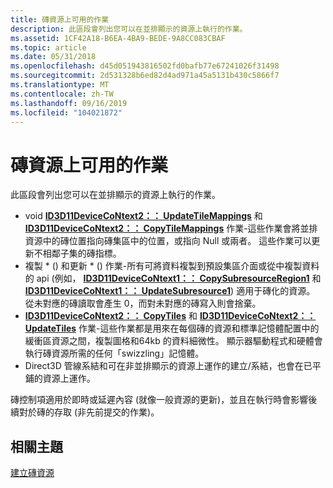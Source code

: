 ```yaml
---
title: 磚資源上可用的作業
description: 此區段會列出您可以在並排顯示的資源上執行的作業。
ms.assetid: 1CF42A18-B6EA-4BA9-BEDE-9A8CC083CBAF
ms.topic: article
ms.date: 05/31/2018
ms.openlocfilehash: d45d051943816502fd0bafb77e67241026f31498
ms.sourcegitcommit: 2d531328b6ed82d4ad971a45a5131b430c5866f7
ms.translationtype: MT
ms.contentlocale: zh-TW
ms.lasthandoff: 09/16/2019
ms.locfileid: "104021872"
---
```

# <a name="operations-available-on-tiled-resources"></a>磚資源上可用的作業

此區段會列出您可以在並排顯示的資源上執行的作業。

-   void [**ID3D11DeviceCoNtext2：： UpdateTileMappings**](/windows/desktop/api/D3D11_2/nf-d3d11_2-id3d11devicecontext2-updatetilemappings) 和 [**ID3D11DeviceCoNtext2：： CopyTileMappings**](/windows/desktop/api/D3D11_2/nf-d3d11_2-id3d11devicecontext2-copytilemappings) 作業-這些作業會將並排資源中的磚位置指向磚集區中的位置，或指向 Null 或兩者。 這些作業可以更新不相鄰子集的磚指標。
-   複製 \* () 和更新 \* () 作業-所有可將資料複製到預設集區介面或從中複製資料的 api (例如， [**ID3D11DeviceCoNtext1：： CopySubresourceRegion1**](/windows/desktop/api/D3D11_1/nf-d3d11_1-id3d11devicecontext1-copysubresourceregion1) 和 [**ID3D11DeviceCoNtext1：： UpdateSubresource1**](/windows/desktop/api/D3D11_1/nf-d3d11_1-id3d11devicecontext1-updatesubresource1)) 適用于磚化的資源。 從未對應的磚讀取會產生 0，而對未對應的磚寫入則會捨棄。
-   [**ID3D11DeviceCoNtext2：： CopyTiles**](/windows/desktop/api/D3D11_2/nf-d3d11_2-id3d11devicecontext2-copytiles) 和 [**ID3D11DeviceCoNtext2：： UpdateTiles**](/windows/desktop/api/D3D11_2/nf-d3d11_2-id3d11devicecontext2-updatetiles) 作業-這些作業都是用來在每個磚的資源和標準記憶體配置中的緩衝區資源之間，複製圖格和64kb 的資料細微性。 顯示器驅動程式和硬體會執行磚資源所需的任何「swizzling」記憶體。
-   Direct3D 管線系結和可在非並排顯示的資源上運作的建立/系結，也會在已平鋪的資源上運作。

磚控制項適用於即時或延遲內容 (就像一般資源的更新)，並且在執行時會影響後續對於磚的存取 (非先前提交的作業)。

## <a name="related-topics"></a>相關主題

<dl> <dt>

[建立磚資源](creating-tiled-resources.md)
</dt> </dl>

 

 





